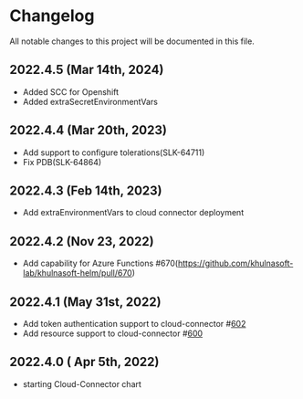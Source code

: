 # Changelog

All notable changes to this project will be documented in this file.

## 2022.4.5 (Mar 14th, 2024)
* Added SCC for Openshift
* Added extraSecretEnvironmentVars


## 2022.4.4 (Mar 20th, 2023)
* Add support to configure tolerations(SLK-64711)
* Fix PDB(SLK-64864)

## 2022.4.3 (Feb 14th, 2023)
* Add extraEnvironmentVars to cloud connector deployment

## 2022.4.2 (Nov 23, 2022)
* Add capability for Azure Functions #670(https://github.com/khulnasoft-lab/khulnasoft-helm/pull/670)

## 2022.4.1 (May 31st, 2022)
* Add token authentication support to cloud-connector #[602](https://github.com/khulnasoft-lab/khulnasoft-helm/pull/602)
* Add resource support to cloud-connector #[600](https://github.com/khulnasoft-lab/khulnasoft-helm/pull/600)

## 2022.4.0 ( Apr 5th, 2022)
* starting Cloud-Connector chart
